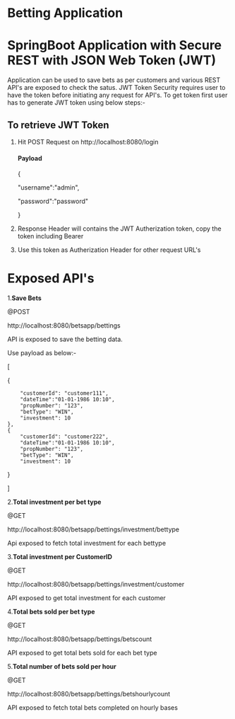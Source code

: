 # Betting Application

# SpringBoot Application with Secure REST with JSON Web Token (JWT)

Application can be used to save bets as per customers and various REST API's are exposed to check the satus.
JWT Token Security requires user to have the token before initiating any request for API's. To get token first user has to generate JWT token using below steps:-

## To retrieve JWT Token

1) Hit POST Request on http://localhost:8080/login
   #### Payload
	 
   {
   
   "username":"admin",
   
   "password":"password"
   
   }
		
2) Response Header will contains the JWT Autherization token, copy the token including Bearer

3) Use this token as Autherization Header for other request URL's



# Exposed API's

1.**Save Bets**

@POST

http://localhost:8080/betsapp/bettings

API is exposed to save the betting data.

Use payload as below:-

[

{

        "customerId": "customer111",
        "dateTime":"01-01-1986 10:10",
        "propNumber": "123",
        "betType": "WIN",
        "investment": 10
    },
    {
        "customerId": "customer222",
        "dateTime":"01-01-1986 10:10",
        "propNumber": "123",
        "betType": "WIN",
        "investment": 10
        
 }
 
 ]


2.**Total investment per bet type**

@GET

http://localhost:8080/betsapp/bettings/investment/bettype

Api exposed to fetch total investment for each bettype

	


3.**Total investment per CustomerID**

@GET

http://localhost:8080/betsapp/bettings/investment/customer

API exposed to get total investment for each customer



4.**Total bets sold per bet type**

@GET

http://localhost:8080/betsapp/bettings/betscount

API exposed to get total bets sold for each bet type



5.**Total number of bets sold per hour**

@GET

http://localhost:8080/betsapp/bettings/betshourlycount

API exposed to fetch total bets completed on hourly bases
